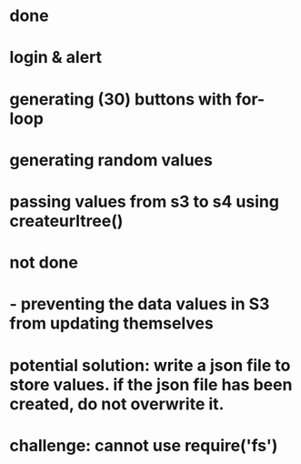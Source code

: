 # done
# login & alert
# generating (30) buttons with for-loop
# generating random values 
# passing values from s3 to s4 using createurltree()

# not done
# - preventing the data values in S3 from updating themselves
# potential solution: write a json file to store values. if the json file has been created, do not overwrite it.
# challenge: cannot use require('fs')